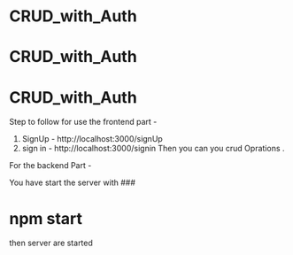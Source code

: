 # CRUD_with_Auth
# CRUD_with_Auth
# CRUD_with_Auth
Step to follow for use the frontend part - 

1. SignUp - http://localhost:3000/signUp
2. sign in - http://localhost:3000/signin
Then you can you crud Oprations .


For the backend Part - 

You have start the server with ### 
<h1>npm start </h1>then server are started 

